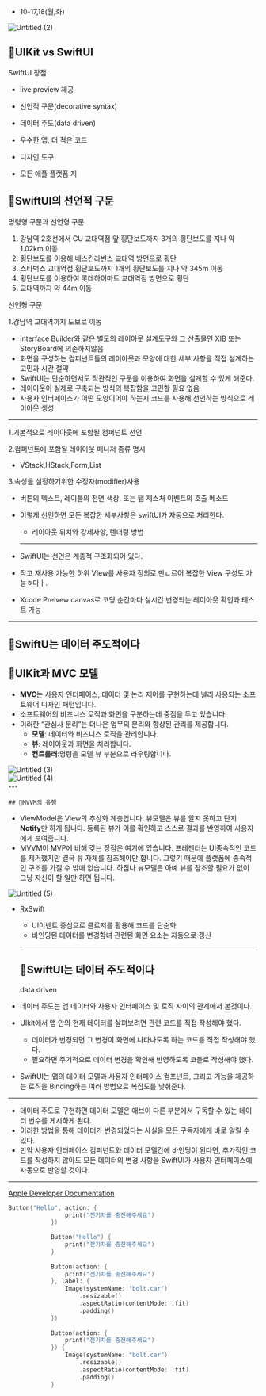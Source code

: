 
- 10-17,18(월,화)

![Untitled (2)](https://user-images.githubusercontent.com/67450169/196450057-da0858e1-568c-4b3b-b00b-33d6e8c80d3f.png)

## 🔸UIKit vs SwiftUI

SwiftUI 장점

- live preview 제공
- 선언적 구문(decorative syntax)
- 데이터 주도(data driven)

- 우수한 앱, 더 적은 코드
- 디자인 도구
- 모든 애플 플랫폼 지

## 🔸SwiftUI의 선언적 구문

명령형 구문과 선언형 구문

1. 강남역 2호선에서 CU 교대역점 앞 횡단보도까지 3개의 횡단보도를 지나 약 1.02km 이동
2. 횡단보도를 이용해 베스킨라빈스 교대역 방면으로 횡단
3. 스타벅스 교대역점 횡단보도까지 1개의 횡단보도를 지나 약 345m 이동
4. 횡단보도를 이용하여 롯데하이마트 교대역점 방면으로 횡단
5. 교대역까지 약 44m 이동

선언형 구문

1.강남역 교대역까지 도보로 이동

- interface Builder와 같은 별도의 레이아웃 설계도구와 그 산출물인 XIB 또는 StoryBoard에 의존하지않음
- 화면을 구성하는 컴퍼넌트들의 레이아웃과 모양에 대한 세부 사항을 직접 설계하는 고민과 시간 절약
- SwiftUI는 단순하면서도 직관적인 구문을 이용하여 화면을 설계할 수 있게 해준다.
- 레이아웃이 실제로 구축되는 방식의 복잡함을 고민할 필요 없음
- 사용자 인터페이스가 어떤 모양이어야 하는지 코드를 사용해 선언하는 방식으로 레이아웃 생성

---

1.기본적으로 레이아웃에 포함될 컴퍼넌트 선언

2.컴퍼넌트에 포함될 레이아웃 매니저 종류 명시

- VStack,HStack,Form,List

3.속성을 설정하기위한 수정자(modifier)사용

- 버튼의 텍스트, 레이블의 전면 색상, 또는 탭 제스처 이벤트의 호출 메소드

- 이렇게 선언하면 모든 복잡한 세부사항은 swiftUI가 자동으로 처리한다.
    - 레이아웃 위치와 강제사항, 렌더링 방법
    
    ---
    
- SwiftUI는 선언은 계층적 구조화되어 있다.
- 작고 재사용 가능한 하위 VIew를 사용자 정의로 만ㄷ르어 복잡한 View 구성도 가능ㅎ다ㅏ.
- Xcode Preivew canvas로 코딩 순간마다 실시간 변경되는 레이아웃 확인과 테스트 가능

---

## 🔸SwiftU는 데이터 주도적이다

## 🔸UIKit과 MVC 모델

- **MVC**는 사용자 인터페이스, 데이터 및 논리 제어를 구현하는데 널리 사용되는 소프트웨어 디자인 패턴입니다.
- 소프트웨어의 비즈니스 로직과 화면을 구분하는데 중점을 두고 있습니다.
- 이러한 “관심사 분리”는 더나은 업무의 분리와 향상된 관리를 제공합니다.
    - **모델**: 데이터와 비즈니스 로직을 관리합니다.
    - **뷰**: 레이아웃과 화면을 처리합니다.
    - **컨트롤러**:명령을 모델 뷰 부분으로 라우팅합니다.
    
![Untitled (3)](https://user-images.githubusercontent.com/67450169/196450074-876b852d-e542-4155-823e-30ca69ed74e1.png)    
![Untitled (4)](https://user-images.githubusercontent.com/67450169/196450088-cde12580-e2d7-46f8-89ba-d57c99465b22.png)    
    ---
    
    ## 🔸MVVM의 유행
    
- ViewModel은 View의 추상화 계층입니다. 뷰모델은 뷰를 알지 못하고 단지 **Notify**만 하게 됩니다. 등록된 뷰가 이를 확인하고 스스로 결과를 반영하여 사용자에게 보여줍니다.
- MVVM이 MVP에 비해 갖는 장점은 여기에 있습니다. 프레젠터는 UI종속적인 코드를 제거했지만 결국 뷰 자체를 참조해야만 합니다. 그렇기 때문에 플랫폼에 종속적인 구조를 가질 수 밖에 없습니다. 하짐나 뷰모델은 아예 뷰를 참조할 필요가 없이 그냥 자신이 할 일만 하면 됩니다.

![Untitled (5)](https://user-images.githubusercontent.com/67450169/196450104-db900f81-a435-4619-8092-37aca6208589.png)
- RxSwift
    - UI이벤트 중심으로 클로저를 활용해 코드를 단순화
    - 바인딩된 데이터를 변경함녀 관련된 화면 요소는 자동으로 갱신
    
    ---
    
    ## 🔸SwiftUI는 데이터 주도적이다
    
    data driven
    
- 데이터 주도는 앱 데이터와 사용자  인터페이스 및 로직 사이의 관계에서 본것이다.
- UIkit에서 앱 안의 현재 데이터를 살펴보려면 관련 코드를 직접 작성해야 했다.
    - 데이터가 변경되면 그 변경이 화면에 나타나도록 하는 코드를 직접 작성해야 했다.
    - 필요하면 주기적으로 데이터 변경을 확인해 반영하도록 코들르 작성해야 했다.
- SwiftUI는 앱의 데이터 모델과 사용자 인터페이스 컴포넌트, 그리고 기능을 제공하는 로직을 Binding하는 여러 방법으로 복잡도를 낮춰준다.

---

- 데이터 주도로 구현하면 데이터 모델은 애브이 다른 부분에서 구독할 수 있는 데이터 변수를 게시하게 된다.
- 이러한 방법을 통해 데이터가 변경되었다는 사실을 모든 구독자에게 바로 알릴 수 있다.
- 만약 사용자 인터페이스 컴퍼넌트와 데이터 모델간에 바인딩이 된다면, 추가적인 코드를 작성하지 않아도 모든 데이터의 변경 사항을 SwiftUI가 사용자 인터페이스에 자동으로 반영할 것이다.

---

[Apple Developer Documentation](https://developer.apple.com/documentation/swiftui)

 

```swift
Button("Hello", action: {
                print("전기차를 충전해주세요")
            })
            
            Button("Hello") {
                print("전기차를 충전해주세요")
            }
            
            Button(action: {
                print("전기차를 충전해주세요")
            }, label: {
                Image(systemName: "bolt.car")
                    .resizable()
                    .aspectRatio(contentMode: .fit)
                    .padding()
            })
            
            Button(action: {
                print("전기차를 충전해주세요")
            }) {
                Image(systemName: "bolt.car")
                    .resizable()
                    .aspectRatio(contentMode: .fit)
                    .padding()
            }
```
